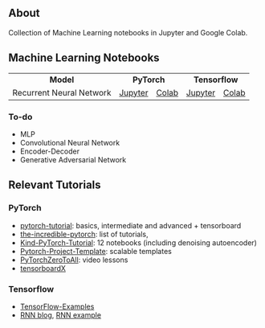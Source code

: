 ## About
Collection of Machine Learning notebooks in Jupyter and Google Colab.

## Machine Learning Notebooks
<table align="center"> 
  <tr>
    <td align="center"><b>Model</b></td>
    <td align="center" colspan="2"><b>PyTorch</b></td>
    <td align="center" colspan="2"><b>Tensorflow</b></td>
  </tr>
  <tr>
    <td align="center">Recurrent Neural Network</td>
    <td align="center"><a href="https://github.com/gcunhase/ML-Notebook/blob/master/rnn_pytorch.ipynb">Jupyter</a></td>
    <td align="center"><a href="https://colab.research.google.com/github/gcunhase/ML-Notebook/blob/master/rnn_pytorch.ipynb">Colab</a></td>
    <td align="center"><a href="https://github.com/gcunhase/ML-Notebook/blob/master/rnn_tensorflow.ipynb">Jupyter</a></td>
    <td align="center"><a href="https://colab.research.google.com/github/gcunhase/ML-Notebook/blob/master/rnn_tensorflow.ipynb">Colab</a></td>
  </tr>
</table>


### To-do
* MLP
* Convolutional Neural Network
* Encoder-Decoder
* Generative Adversarial Network


## Relevant Tutorials
### PyTorch
* [pytorch-tutorial](https://github.com/yunjey/pytorch-tutorial): basics, intermediate and advanced + tensorboard
* [the-incredible-pytorch](https://github.com/ritchieng/the-incredible-pytorch): list of tutorials, 
* [Kind-PyTorch-Tutorial](https://github.com/GunhoChoi/Kind-PyTorch-Tutorial): 12 notebooks (including denoising autoencoder)
* [Pytorch-Project-Template](https://github.com/moemen95/Pytorch-Project-Template): scalable templates
* [PyTorchZeroToAll](https://www.youtube.com/playlist?list=PLlMkM4tgfjnJ3I-dbhO9JTw7gNty6o_2m&disable_polymer=true): video lessons
* [tensorboardX](https://github.com/lanpa/tensorboardX)

### Tensorflow
* [TensorFlow-Examples](https://github.com/aymericdamien/TensorFlow-Examples)
* [RNN blog](https://jasdeep06.github.io/posts/Understanding-LSTM-in-Tensorflow-MNIST/), [RNN example](https://github.com/aymericdamien/TensorFlow-Examples/blob/master/notebooks/3_NeuralNetworks/recurrent_network.ipynb)
